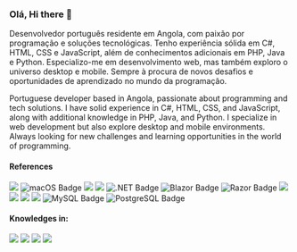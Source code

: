 ### Olá, Hi there 👋
Desenvolvedor português residente em Angola, com paixão por programação e soluções tecnológicas. Tenho experiência sólida em C#, HTML, CSS e JavaScript, além de conhecimentos adicionais em PHP, Java e Python. Especializo-me em desenvolvimento web, mas também exploro o universo desktop e mobile. Sempre à procura de novos desafios e oportunidades de aprendizado no mundo da programação.

Portuguese developer based in Angola, passionate about programming and tech solutions. I have solid experience in C#, HTML, CSS, and JavaScript, along with additional knowledge in PHP, Java, and Python. I specialize in web development but also explore desktop and mobile environments. Always looking for new challenges and learning opportunities in the world of programming.


#### References
![](https://img.shields.io/badge/OS-Windows-informational?style=flat&logo=windows&logoColor=white&color=red)
![macOS Badge](https://img.shields.io/badge/OS-macOS-informational?style=flat&logo=apple&logoColor=white&color=red)
![](https://img.shields.io/badge/Editor-VisualCode-informational?style=flat&logo=visual-studio-code&logoColor=white&color=red)
![](https://img.shields.io/badge/Code-CSharp-informational?style=flat&logo=c-sharp&logoColor=white&color=red)
![.NET Badge](https://img.shields.io/badge/Code-.NET-informational?style=flat&logo=dotnet&logoColor=white&color=red)
![Blazor Badge](https://img.shields.io/badge/Code-Blazor-informational?style=flat&logo=blazor&logoColor=white&color=red)
![Razor Badge](https://img.shields.io/badge/Code-Razor-informational?style=flat&logo=razor&logoColor=white&color=red)
![](https://img.shields.io/badge/Code-Javascript-informational?style=flat&logo=javascript&logoColor=white&color=red)
![](https://img.shields.io/badge/Code-HTML-informational?style=flat&logo=htmlt&logoColor=white&color=red)
![](https://img.shields.io/badge/Code-CSS-informational?style=flat&logo=css&logoColor=white&color=red)
![](https://img.shields.io/badge/Code-SQL-informational?style=flat&logo=sql&logoColor=white&color=red)
![MySQL Badge](https://img.shields.io/badge/Code-MySQL-informational?style=flat&logo=mysql&logoColor=white&color=red)
![PostgreSQL Badge](https://img.shields.io/badge/Code-PostgreSQL-informational?style=flat&logo=postgresql&logoColor=white&color=red)

#### Knowledges in:
![](https://img.shields.io/badge/Code-NodeJs-informational?style=flat&logo=nodejs&logoColor=white&color=2bbc8a)
![](https://img.shields.io/badge/Code-Python-informational?style=flat&logo=python&logoColor=white&color=2bbc8a)
![](https://img.shields.io/badge/Code-Java-informational?style=flat&logo=java&logoColor=white&color=2bbc8a)
![](https://img.shields.io/badge/Code-PHP-informational?style=flat&logo=php&logoColor=white&color=2bbc8a)

